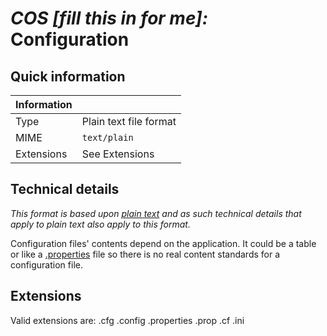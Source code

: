 # *COS [fill this in for me]:* Configuration

## Quick information

| Information |                           |
| ----------- | ------------------------- |
| Type        | Plain text file format    |
| MIME        | `text/plain`              |
| Extensions  | See Extensions            |

## Technical details

*This format is based upon [plain text](/File%20Formats/Documents/Plain%20Text.md) and as such technical details that apply to plain text also apply to this format.*

Configuration files' contents depend on the application. It could be a table or like a [.properties](https://en.wikipedia.org/wiki/.properties) file so there is no real content standards for a configuration file.


## Extensions

Valid extensions are:
.cfg
.config
.properties
.prop
.cf
.ini
